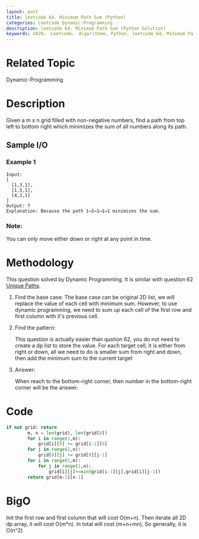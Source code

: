 ```yaml
---
layout: post
title: leetcode 64. Minimum Path Sum (Python)
categories: Leetcode Dynamic-Programming
description: leetcode 64. Minimum Path Sum (Python Solution)
keywords: 2020， Leetcode， Algorithem, Python, leetcode 64, Minimum Path Sum, zhenyu
---
```


# Related Topic
Dynamic-Programming

# Description
Given a m x n grid filled with non-negative numbers, find a path from top left to bottom right which minimizes the sum of all numbers along its path.

## Sample I/O
### Example 1
```
Input:
[
  [1,3,1],
  [1,5,1],
  [4,2,1]
]
Output: 7
Explanation: Because the path 1→3→1→1→1 minimizes the sum.
```

### Note:
You can only move either down or right at any point in time.

# Methodology
This question solved by Dynamic Programming. It is similar with question 62 <a href="https://leetcode.com/problems/unique-paths-ii/" target="_blank">Unique Paths</a>.

1. Find the base case:
   The base case can be original 2D list, we will replace the value of each cell with minimum sum.
   However, to use dynamic programming, we need to sum up each cell of the first row and first column with it's previous cell.
   

2. Find the pattern:
   
   This question is actually easier than qustion 62, you do not need to create a dp list to store the value. 
   For each target cell, it is either from right or down, all we need to do is smaller sum from right and down, then add the minimum sum to the current target
   

3. Answer:
   
   When reach to the bottom-right corner, then number in the bottom-right corner will be the answer.

# Code
```python
if not grid: return
        m, n = len(grid), len(grid[0])
        for i in range(1,m):
            grid[i][0] += grid[i-1][0]
        for j in range(1,n):
            grid[0][j] += grid[0][j-1]
        for i in range(1,m):
            for j in range(1,n):
                grid[i][j]+=min(grid[i-1][j],grid[i][j-1])
        return grid[m-1][n-1]
```

# BigO
Init the first row and first column that will cost O(m+n). Then iterate all 2D dp array, it will cost O(m*n). In total will cost (m+n+mn), So generally, it is O(n^2)


